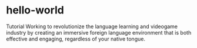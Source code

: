 # hello-world
Tutorial
Working to revolutionize the language learning and videogame industry by creating an immersive foreign language environment that is both effective and engaging, regardless of your native tongue.
